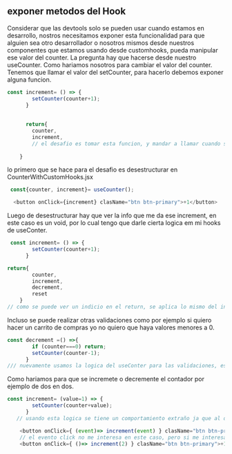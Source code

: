 ## exponer metodos del Hook

Considerar que las devtools solo se pueden usar cuando estamos en desarrollo, nostros necesitamos exponer esta funcionalidad para que alguien sea otro desarrollador o nosotros mismos desde nuestros componentes que estamos usando desde customhooks, pueda manipular ese valor del counter. 
La pregunta hay que hacerse desde nuestro useCounter. Como hariamos nosotros para cambiar el valor del counter. Tenemos que llamar el valor del setCounter, para hacerlo debemos exponer alguna funcion. 

```js
const increment= () => {
        setCounter(counter+1);
      }
    
    
      return{
        counter, 
        increment,
        // el desafio es tomar esta funcion, y mandar a llamar cuando se hace click en el boton de mas uno. 
        
    }

```

lo primero que se hace para el desafio es desestructurar en CounterWithCustomHooks.jsx

```js
 const{counter, increment}= useCounter();

  <button onClick={increment} clasName="btn btn-primary">+1</button>

```
Luego de desestructurar hay que ver la info que me da ese increment, en este caso es un void, por lo cual tengo que darle cierta logica em mi hooks de useConter.

```js
 const increment= () => {
        setCounter(counter+1);
      }

return{
        counter, 
        increment,
        decrement,
        reset
    }
// como se puede ver un indicio en el return, se aplica lo mismo del increment para el decrement y el reset.
```

Incluso se puede realizar otras validaciones como por ejemplo si quiero hacer un carrito de compras yo no quiero que haya valores menores a 0. 

```js
const decrement =() =>{
        if (counter===0) return;
        setCounter(counter-1);
      }
/// nuevamente usamos la logica del useConter para las validaciones, esto hace que nuestro codigo sea facil de leer, y nuestro .jsx sea facil de leer. 
```

Como hariamos para que se incremete o decremente el contador por ejemplo de dos en dos. 

```js
const increment= (value=1) => {
        setCounter(counter+value);
      }
   // usando esta logica se tiene un comportamiento extraño ja que al darle al boton, en lugar de incrementar el valor me salta un string [object object]. Y si miramos el state en la consola notamos que se paso de un numero a un string que dice [object, object]. Recordar que cuando tenemos el evento del onClick lo que estamos haciendo es mandar el evento del click como primer argumento a mi funcion de incrementar es mas, si se hace el console log del value, en la consola vemos todo el evento click. 

    <button onClick={ (event)=> increment(event) } clasName="btn btn-primary">+1</button>
    // el evento click no me interesa en este caso, pero si me interesa el valor del 2
    <button onClick={ ()=> increment(2) } clasName="btn btn-primary">+1</button>
   
```